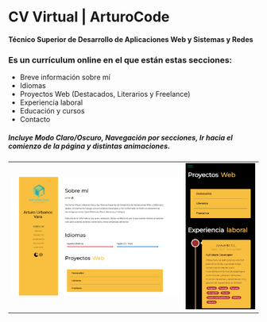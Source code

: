 # CV Virtual | ArturoCode

#### Técnico Superior de Desarrollo de Aplicaciones Web y Sistemas y Redes

### Es un currículum online en el que están estas secciones:

- Breve información sobre mí
- Idiomas
- Proyectos Web (Destacados, Literarios y Freelance)
- Experiencia laboral
- Educación y cursos
- Contacto

##### Incluye Modo Claro/Oscuro, Navegación por secciones, Ir hacia el comienzo de la página y distintas animaciones.

<table>
    <tr>
        <td><img src="images/cv_pc.png" /></td>
        <td><img src="images/cv_movil.jpg" /></td>
    </tr>
</table>